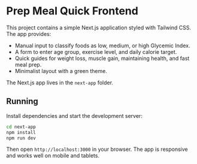# Prep Meal Quick Frontend

This project contains a simple Next.js application styled with Tailwind CSS. The app provides:

- Manual input to classify foods as low, medium, or high Glycemic Index.
- A form to enter age group, exercise level, and daily calorie target.
- Quick guides for weight loss, muscle gain, maintaining health, and fast meal prep.
- Minimalist layout with a green theme.

The Next.js app lives in the `next-app` folder.

## Running

Install dependencies and start the development server:

```bash
cd next-app
npm install
npm run dev
```

Then open `http://localhost:3000` in your browser. The app is responsive and works well on mobile and tablets.
